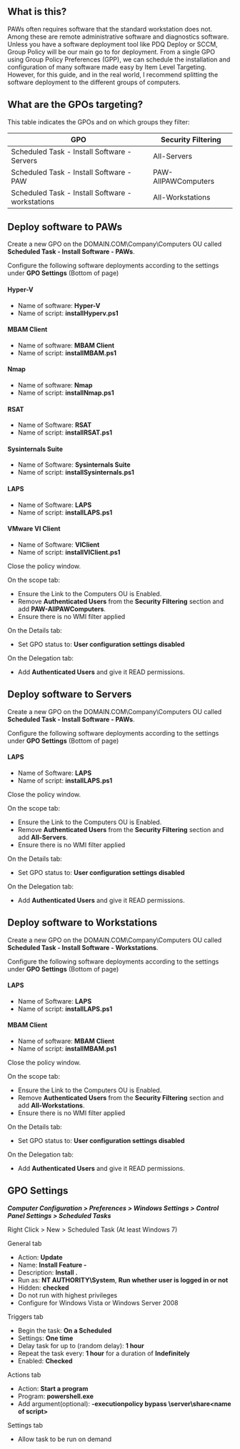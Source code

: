 ## What is this?
PAWs often requires software that the standard workstation does not.  Among these are remote administrative software and diagnostics software.  Unless you have a software deployment tool like PDQ Deploy or SCCM, Group Policy will be our main go to for deployment.  From a single GPO using Group Policy Preferences (GPP), we can schedule the installation and configuration of many software made easy by Item Level Targeting.  However, for this guide, and in the real world, I recommend splitting the software deployment to the different groups of computers.  

## What are the GPOs targeting?

This table indicates the GPOs and on which groups they filter:

GPO | Security Filtering
----|----
Scheduled Task - Install Software - Servers | All-Servers
Scheduled Task - Install Software - PAW | PAW-AllPAWComputers
Scheduled Task - Install Software - workstations | All-Workstations

## Deploy software to PAWs

Create a new GPO on the DOMAIN.COM\Company\Computers OU called **Scheduled Task - Install Software - PAWs**.

Configure the following software deployments according to the settings under **GPO Settings** (Bottom of page)

#### Hyper-V
* Name of software: **Hyper-V**
* Name of script: **installHyperv.ps1**

#### MBAM Client
* Name of software: **MBAM Client**
* Name of script: **installMBAM.ps1**

#### Nmap
* Name of software: **Nmap**
* Name of script: **installNmap.ps1**

#### RSAT
* Name of Software: **RSAT**
* Name of script: **installRSAT.ps1**

#### Sysinternals Suite
* Name of Software: **Sysinternals Suite**
* Name of script: **installSysinternals.ps1**

#### LAPS
* Name of Software: **LAPS**
* Name of script: **installLAPS.ps1**

#### VMware VI Client
* Name of Software: **VIClient**
* Name of script: **installVIClient.ps1**

Close the policy window.

On the scope tab:
* Ensure the Link to the Computers OU is Enabled.  
* Remove **Authenticated Users** from the **Security Filtering** section and add **PAW-AllPAWComputers**.
* Ensure there is no WMI filter applied

On the Details tab:
* Set GPO status to: **User configuration settings disabled**

On the Delegation tab:
* Add **Authenticated Users** and give it READ permissions.

## Deploy software to Servers

Create a new GPO on the DOMAIN.COM\Company\Computers OU called **Scheduled Task - Install Software - PAWs**.

Configure the following software deployments according to the settings under **GPO Settings** (Bottom of page)

#### LAPS
* Name of Software: **LAPS**
* Name of script: **installLAPS.ps1**

Close the policy window.

On the scope tab:
* Ensure the Link to the Computers OU is Enabled.  
* Remove **Authenticated Users** from the **Security Filtering** section and add **All-Servers**.
* Ensure there is no WMI filter applied

On the Details tab:
* Set GPO status to: **User configuration settings disabled**

On the Delegation tab:
* Add **Authenticated Users** and give it READ permissions.

## Deploy software to Workstations

Create a new GPO on the DOMAIN.COM\Company\Computers OU called **Scheduled Task - Install Software - Workstations**.

Configure the following software deployments according to the settings under **GPO Settings** (Bottom of page)

#### LAPS
* Name of Software: **LAPS**
* Name of script: **installLAPS.ps1**

#### MBAM Client
* Name of software: **MBAM Client**
* Name of script: **installMBAM.ps1**

Close the policy window.

On the scope tab:
* Ensure the Link to the Computers OU is Enabled.  
* Remove **Authenticated Users** from the **Security Filtering** section and add **All-Workstations**.
* Ensure there is no WMI filter applied

On the Details tab:
* Set GPO status to: **User configuration settings disabled**

On the Delegation tab:
* Add **Authenticated Users** and give it READ permissions.

## GPO Settings

***Computer Configuration > Preferences > Windows Settings > Control Panel Settings > Scheduled Tasks***

Right Click > New > Scheduled Task (At least Windows 7)

General tab
* Action: **Update**
* Name: **Install Feature - <Name of software>**
* Description: **Install <Name of software>.**
* Run as: **NT AUTHORITY\System**, **Run whether user is logged in or not**
* Hidden: **checked**
* Do not run with highest privileges
* Configure for Windows Vista or Windows Server 2008

Triggers tab
* Begin the task: **On a Scheduled**
* Settings: **One time**
* Delay task for up to (random delay): **1 hour**
* Repeat the task every: **1 hour** for a duration of **Indefinitely**
* Enabled: **Checked**

Actions tab
* Action: **Start a program**
* Program: **powershell.exe**
* Add argument(optional): **-executionpolicy bypass \\server\share\<name of script>**

Settings tab
* Allow task to be run on demand
